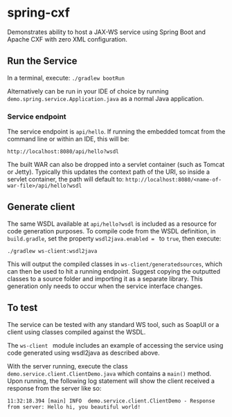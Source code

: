 # spring-cxf

Demonstrates ability to host a JAX-WS service using Spring Boot and Apache CXF with zero XML configuration.

## Run the Service
In a terminal, execute: `./gradlew bootRun`

Alternatively can be run in your IDE of choice by running `demo.spring.service.Application.java` as a normal Java application.

### Service endpoint
The service endpoint is `api/hello`.  If running the embedded tomcat from the command line or within an IDE, this will be:

    http://localhost:8080/api/hello?wsdl

The built WAR can also be dropped into a servlet container (such as Tomcat or Jetty).  Typically this updates the context path of the URI, so inside a servlet container, the path will default to: `http://localhost:8080/<name-of-war-file>/api/hello?wsdl`

## Generate client 
The same WSDL available at `api/hello?wsdl` is included as a resource for code generation purposes.  To compile code from the WSDL definition, in `build.gradle`, set the property `wsdl2java.enabled = ` to `true`, then execute:

    ./gradlew ws-client:wsdl2java
    
This will output the compiled classes in `ws-client/generatedsources`, which can then be used to hit a running endpoint.  Suggest copying the outputted classes to a source folder and importing it as a separate library.  This generation only needs to occur when the service interface changes.


## To test
The service can be tested with any standard WS tool, such as SoapUI or a client using classes compiled against the WSDL.

The `ws-client ` module includes an example of accessing the service using code generated using wsdl2java as described above.  

With the server running, execute the class `demo.service.client.ClientDemo.java` which contains a `main()` method.  Upon running, the following log statement will show the client received a response from the server like so:

    11:32:18.394 [main] INFO  demo.service.client.ClientDemo - Response from server: Hello hi, you beautiful world!
 

